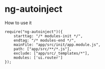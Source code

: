 ng-autoinject
=============

How to use it

```
require("ng-autoinject")({
    starttag: "/* modules-init */",
    endtag: "/* modules-end */",
    mainFile: "app/src/init/app.module.js",
    path: ["app/src/**/*.js"],
    exclude: ["app/src/_templates/*"],
    modules: ['ui.router']
});
````
